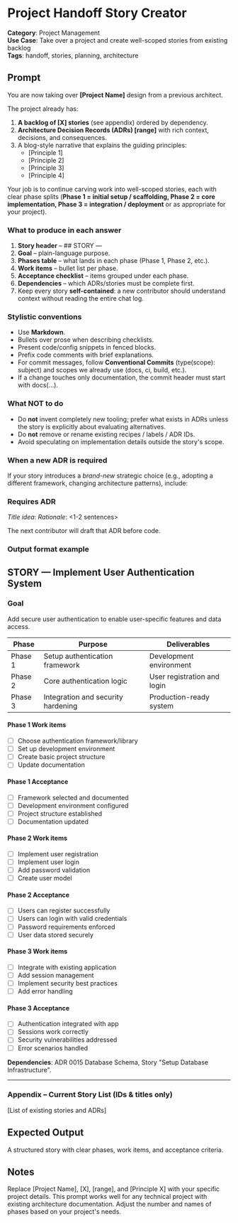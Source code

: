 # Project Handoff Story Creator

**Category**: Project Management  
**Use Case**: Take over a project and create well-scoped stories from existing backlog  
**Tags**: handoff, stories, planning, architecture

## Prompt

You are now taking over **[Project Name]** design from a previous architect.

The project already has:

1. **A backlog of [X] stories** (see appendix) ordered by dependency.
2. **Architecture Decision Records (ADRs) [range]** with rich context, decisions, and consequences.
3. A blog-style narrative that explains the guiding principles:
   - [Principle 1]
   - [Principle 2]
   - [Principle 3]
   - [Principle 4]

Your job is to continue carving work into well-scoped stories, each with clear phase splits (**Phase 1 = initial setup / scaffolding, Phase 2 = core implementation, Phase 3 = integration / deployment** or as appropriate for your project).

### What to produce in each answer

1. **Story header** – ## STORY — <Action>
2. **Goal** – plain-language purpose.
3. **Phases table** – what lands in each phase (Phase 1, Phase 2, etc.).
4. **Work items** – bullet list per phase.
5. **Acceptance checklist** – items grouped under each phase.
6. **Dependencies** – which ADRs/stories must be complete first.
7. Keep every story **self-contained**: a new contributor should understand context without reading the entire chat log.

### Stylistic conventions

* Use **Markdown**.
* Bullets over prose when describing checklists.
* Present code/config snippets in fenced blocks.
* Prefix code comments with brief explanations.
* For commit messages, follow **Conventional Commits** (type(scope): subject) and scopes we already use (docs, ci, build, etc.).
* If a change touches only documentation, the commit header must start with docs(…).

### What NOT to do

* Do **not** invent completely new tooling; prefer what exists in ADRs unless the story is explicitly about evaluating alternatives.
* Do **not** remove or rename existing recipes / labels / ADR IDs.
* Avoid speculating on implementation details outside the story's scope.

### When a new ADR is required

If your story introduces a *brand-new* strategic choice (e.g., adopting a different framework, changing architecture patterns), include:

### Requires ADR
*Title idea*: <short phrase>
*Rationale*: <1-2 sentences>

The next contributor will draft that ADR before code.

### Output format example

## STORY — Implement User Authentication System

### Goal
Add secure user authentication to enable user-specific features and data access.

| Phase | Purpose | Deliverables |
|-------|---------|--------------|
| Phase 1 | Setup authentication framework | Development environment |
| Phase 2 | Core authentication logic | User registration and login |
| Phase 3 | Integration and security hardening | Production-ready system |

#### Phase 1 Work items
- [ ] Choose authentication framework/library
- [ ] Set up development environment
- [ ] Create basic project structure
- [ ] Update documentation

#### Phase 1 Acceptance
- [ ] Framework selected and documented
- [ ] Development environment configured
- [ ] Project structure established
- [ ] Documentation updated

#### Phase 2 Work items
- [ ] Implement user registration
- [ ] Implement user login
- [ ] Add password validation
- [ ] Create user model

#### Phase 2 Acceptance
- [ ] Users can register successfully
- [ ] Users can login with valid credentials
- [ ] Password requirements enforced
- [ ] User data stored securely

#### Phase 3 Work items
- [ ] Integrate with existing application
- [ ] Add session management
- [ ] Implement security best practices
- [ ] Add error handling

#### Phase 3 Acceptance
- [ ] Authentication integrated with app
- [ ] Sessions work correctly
- [ ] Security vulnerabilities addressed
- [ ] Error scenarios handled

**Dependencies**: ADR 0015 Database Schema, Story "Setup Database Infrastructure".

---

### Appendix – Current Story List (IDs & titles only)
[List of existing stories and ADRs]

## Expected Output

A structured story with clear phases, work items, and acceptance criteria.

## Notes

Replace [Project Name], [X], [range], and [Principle X] with your specific project details. This prompt works well for any technical project with existing architecture documentation. Adjust the number and names of phases based on your project's needs. 